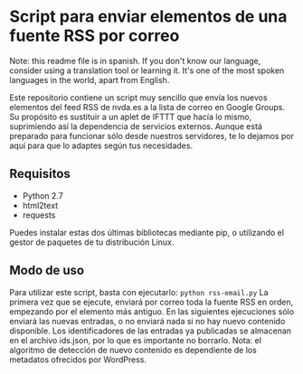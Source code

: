 # Script para enviar elementos de una fuente RSS por correo

Note: this readme file is in spanish. If you don't know our language, consider using a translation tool or learning it. It's one of the most spoken languages in the world, apart from English.

Este repositorio contiene un script muy sencillo que envía los nuevos elementos del feed RSS de nvda.es a la lista de correo en Google Groups. Su propósito es sustituir a un aplet de IFTTT que hacía lo mismo, suprimiendo así la dependencia de servicios externos. Aunque está preparado para funcionar sólo desde nuestros servidores, te lo dejamos por aquí para que lo adaptes según tus necesidades.

## Requisitos

* Python 2.7
* html2text
* requests

Puedes instalar estas dos últimas bibliotecas mediante pip, o utilizando el gestor de paquetes de tu distribución Linux.

## Modo de uso

Para utilizar este script, basta con ejecutarlo: `python rss-email.py`
La primera vez que se ejecute, enviará por correo toda la fuente RSS en orden, empezando por el elemento más antiguo. En las siguientes ejecuciones sólo enviará las nuevas entradas, o no enviará nada si no hay nuevo contenido disponible. Los identificadores de las entradas ya publicadas se almacenan en el archivo ids.json, por lo que es importante no borrarlo.
Nota: el algoritmo de detección de nuevo contenido es dependiente de los metadatos ofrecidos por WordPress.
